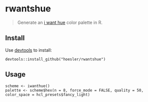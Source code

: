 # rwantshue

> Generate an [i want hue](http://tools.medialab.sciences-po.fr/iwanthue/) color palette in R.

## Install
Use [devtools](https://github.com/hadley/devtools) to install:

```
devtools::install_github("hoesler/rwantshue")
```

## Usage
```
scheme <- iwanthue()
palette <- scheme$hex(n = 8, force_mode = FALSE, quality = 50, color_space = hcl_presets$fancy_light)
```